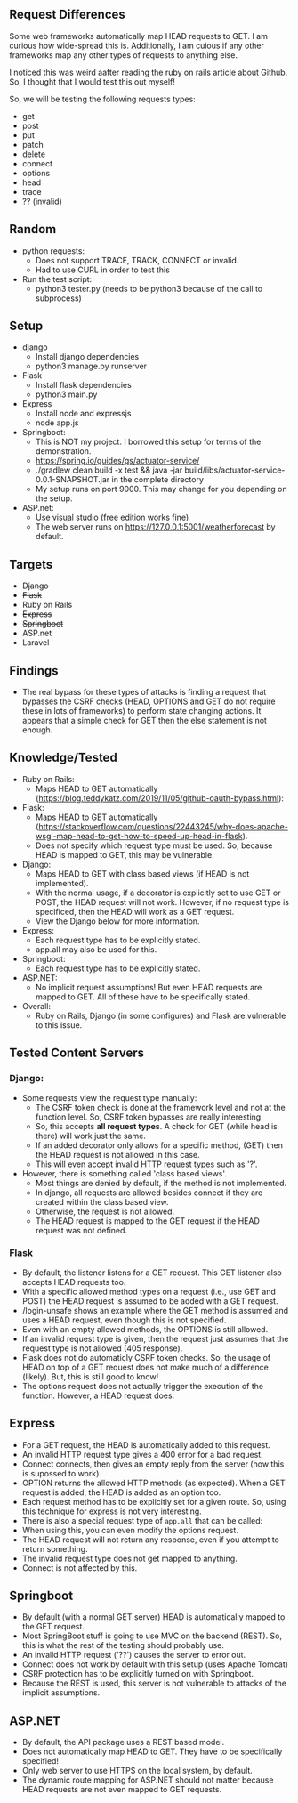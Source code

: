 ## Request Differences
Some web frameworks automatically map HEAD requests to GET. I am curious how wide-spread this is. Additionally, I am cuious if any other frameworks map any other types of requests to anything else.   

I noticed this was weird aafter reading the ruby on rails article about Github. So, I thought that I would test this out myself!

So, we will be testing the following requests types: 
- get 
- post 
- put 
- patch 
- delete 
- connect 
- options 
- head
- trace 
- ?? (invalid)

## Random 
- python requests: 
  - Does not support TRACE, TRACK, CONNECT or invalid. 
  - Had to use CURL in order to test this
- Run the test script: 
  - python3 tester.py (needs to be python3 because of the call to subprocess)

## Setup 
- django 
  - Install django dependencies 
  - python3 manage.py runserver
- Flask 
  - Install flask dependencies 
  - python3 main.py
- Express 
  - Install node and expressjs 
  - node app.js
- Springboot: 
  - This is NOT my project. I borrowed this setup for terms of the demonstration. 
  - https://spring.io/guides/gs/actuator-service/ 
  - ./gradlew clean build -x test && java -jar build/libs/actuator-service-0.0.1-SNAPSHOT.jar in the complete directory 
  - My setup runs on port 9000. This may change for you depending on the setup. 
- ASP.net: 
  - Use visual studio (free edition works fine) 
  - The web server runs on https://127.0.0.1:5001/weatherforecast by default. 

## Targets 
- ~~Django~~
- ~~Flask~~ 
- Ruby on Rails 
- ~~Express~~
- ~~Springboot~~
- ASP.net
- Laravel

## Findings 
- The real bypass for these types of attacks is finding a request that bypasses the CSRF checks (HEAD, OPTIONS and GET do not require these in lots of frameworks) to perform state changing actions. It appears that a simple check for GET then the else statement is not enough. 

## Knowledge/Tested
- Ruby on Rails: 
  - Maps HEAD to GET automatically (https://blog.teddykatz.com/2019/11/05/github-oauth-bypass.html): 
- Flask:  
  - Maps HEAD to GET automatically (https://stackoverflow.com/questions/22443245/why-does-apache-wsgi-map-head-to-get-how-to-speed-up-head-in-flask). 
  - Does not specify which request type must be used. So, because HEAD is mapped to GET, this may be vulnerable. 
- Django: 
  - Maps HEAD to GET with class based views (if HEAD is not implemented). 
  - With the normal usage, if a decorator is explicitly set to use GET or POST, the HEAD request will not work. However, if no request type is specificed, then the HEAD will work as a GET request. 
  - View the Django below for more information. 
- Express: 
  - Each request type has to be explicitly stated. 
  - app.all may also be used for this. 
- Springboot:
  - Each request type has to be explicitly stated. 
- ASP.NET: 
  - No implicit request assumptions! But even HEAD requests are mapped to GET. All of these have to be specifically stated. 
- Overall: 
  - Ruby on Rails, Django (in some configures) and Flask are vulnerable to this issue. 

## Tested Content Servers 
### Django: 
  - Some requests view the request type manually:
    - The CSRF token check is done at the framework level and not at the function level. So, CSRF token bypasses are really interesting. 
    - So, this accepts **all request types**. A check for GET (while head is there) will work just the same. 
    - If an added decorator only allows for a specific method, (GET) then the HEAD request is not allowed in this case. 
    - This will even accept invalid HTTP request types such as '?'.
  - However, there is something called 'class based views'. 
    - Most things are denied by default, if the method is not implemented. 
    - In django, all requests are allowed besides connect if they are created within the class based view. 
    - Otherwise, the request is not allowed. 
    - The HEAD request is mapped to the GET request if the HEAD request was not defined. 

### Flask 
  - By default, the listener listens for a GET request. This GET listener also accepts HEAD requests too. 
  - With a specific allowed method types on a request (i.e., use GET and POST) the HEAD request is assumed to be added with a GET request. 
  - /login-unsafe shows an example where the GET method is assumed and uses a HEAD request, even though this is not specified. 
  - Even with an empty allowed methods, the OPTIONS is still allowed. 
  - If an invalid request type is given, then the request just assumes that the request type is not allowed (405 response). 
  - Flask does not do automaticly CSRF token checks. So, the usage of HEAD on top of a GET request does not make much of a difference (likely). But, this is still good to know!
  - The options request does not actually trigger the execution of the function. However, a HEAD request does.

## Express 
  - For a GET request, the HEAD is automatically added to this request. 
  - An invalid HTTP request type gives a 400 error for a bad request. 
  - Connect connects, then gives an empty reply from the server (how this is supossed to work) 
  - OPTION returns the allowed HTTP methods (as expected). When a GET request is added, the HEAD is added as an option too. 
  - Each request method has to be explicitly set for a given route. So, using this technique for express is not very interesting. 
  - There is also a special request type of ``app.all`` that can be called: 
  - When using this, you can even modify the options request. 
  - The HEAD request will not return any response, even if you attempt to return something.
  - The invalid request type does not get mapped to anything. 
  - Connect is not affected by this. 
  
## Springboot 
  - By default (with a normal GET server) HEAD is automatically mapped to the GET request. 
  - Most SpringBoot stuff is going to use MVC on the backend (REST). So, this is what the rest of the testing should probably use. 
  - An invalid HTTP request ('??') causes the server to error out. 
  - Connect does not work by default with this setup (uses Apache Tomcat) 
  - CSRF protection has to be explicitly turned on with Springboot.
  - Because the REST is used, this server is not vulnerable to attacks of the implicit assumptions.

## ASP.NET 
  - By default, the API package uses a REST based model. 
  - Does not automatically map HEAD to GET. They have to be specifically specified! 
  - Only web server to use HTTPS on the local system, by default. 
  - The dynamic route mapping for ASP.NET should not matter because HEAD requests are not even mapped to GET requests. 




